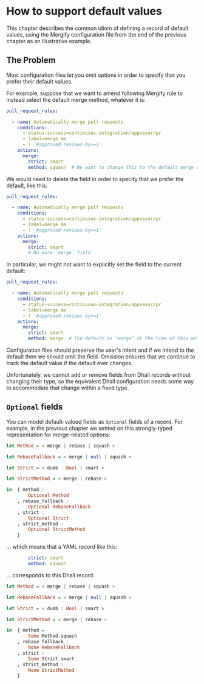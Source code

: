 # How to support default values

This chapter describes the common idiom of defining a record of default values, using the Mergify configuration file from the end of the previous chapter as an illustrative example.

## The Problem

Most configuration files let you omit options in order to specify that you prefer their default values.

For example, suppose that we want to amend following Mergify rule to instead select the default merge method, whatever it is:

```yaml
pull_request_rules:

  - name: Automatically merge pull requests
    conditions:
      - status-success=continuous-integration/appveyor/pr
      - label=merge me
      - ! '#approved-reviews-by>=1'
    actions:
      merge:
        strict: smart
        method: squash  # We want to change this to the default merge method
```

We would need to delete the field in order to specify that we prefer the default, like this:

```yaml
pull_request_rules:

  - name: Automatically merge pull requests
    conditions:
      - status-success=continuous-integration/appveyor/pr
      - label=merge me
      - ! '#approved-reviews-by>=1'
    actions:
      merge:
        strict: smart
        # No more `merge` field
```

In particular, we might not want to explicitly set the field to the current default:

```yaml
pull_request_rules:

  - name: Automatically merge pull requests
    conditions:
      - status-success=continuous-integration/appveyor/pr
      - label=merge me
      - ! '#approved-reviews-by>=1'
    actions:
      merge:
        strict: smart
        method: merge  # The default is "merge" at the time of this writing
```

Configuration files should preserve the user's intent and if we intend to the default then we should omit the field.  Omission ensures that we continue to track the default value if the default ever changes.

Unfortunately, we cannot add or remove fields from Dhall records without changing their type, so the equivalent Dhall configuration needs some way to accommodate that change within a fixed type.

## `Optional` fields

You can model default-valued fields as `Optional` fields of a record.  For example, in the previous chapter we settled on this strongly-typed representation for merge-related options:

```haskell
let Method = < merge | rebase | squash >

let RebaseFallback = < merge | null | squash >

let Strict = < dumb : Bool | smart >

let StrictMethod = < merge | rebase >

in  { method :
        Optional Method
    , rebase_fallback :
        Optional RebaseFallback
    , strict :
        Optional Strict
    , strict_method :
        Optional StrictMethod
    }
```

... which means that a YAML record like this:

```yaml
        strict: smart
        method: squash
```

... corresponds to this Dhall record:

```haskell
let Method = < merge | rebase | squash >

let RebaseFallback = < merge | null | squash >

let Strict = < dumb : Bool | smart >

let StrictMethod = < merge | rebase >

in  { method =
        Some Method.squash
    , rebase_fallback :
        None RebaseFallback
    , strict :
        Some Strict.smart
    , strict_method :
        None StrictMethod
    }
```
